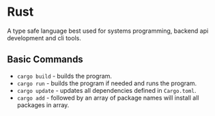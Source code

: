 # Rust

A type safe language best used for systems programming, backend api development and cli tools.

## Basic Commands

- `cargo build` - builds the program.
- `cargo run` - builds the program if needed and runs the program.
- `cargo update` - updates all dependencies defined in `Cargo.toml`.
- `cargo add` - followed by an array of package names will install all packages in array.

